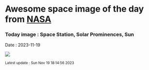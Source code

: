 
# Awesome space image of the day from [NASA](https://api.nasa.gov/)

### Today image : Space Station, Solar Prominences, Sun
Date : 2023-11-19

![](https://apod.nasa.gov/apod/image/2311/IssSun_Ergun_960.jpg)

<small>Latest update : Sun Nov 19 18:14:56 2023</small>
        